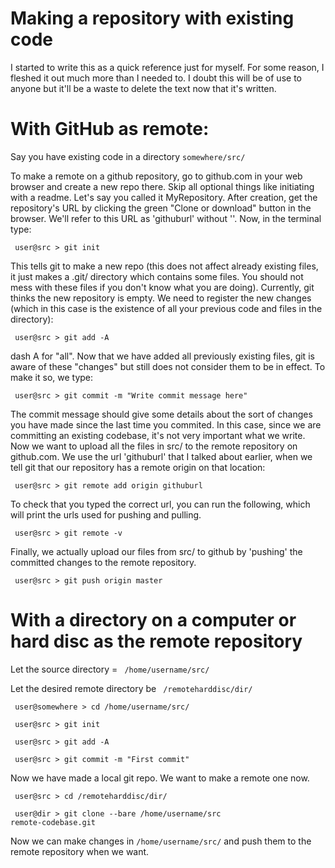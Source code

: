 # Making a repository with existing code

I started to write this as a quick reference just for myself. For some reason, I fleshed it out much more than I needed to. I doubt this will be of use to anyone but it'll be a waste to delete the text now that it's written.

# With GitHub as remote:

Say you have existing code in a directory <code>somewhere/src/</code>

To make a remote on a github repository, go to github.com in your web browser and create a new repo there. Skip all optional things like initiating with a readme. Let's say you called it MyRepository. After creation, get the repository's URL by clicking the green "Clone or download" button in the browser. We'll refer to this URL as 'githuburl' without ''. Now, in the terminal type:

<code> user@src > git init</code>

This tells git to make a new repo (this does not affect already existing files, it just makes a .git/ directory which contains some files. You should not mess with these files if you don't know what you are doing). Currently, git thinks the new repository is empty. We need to register the new changes (which in this case is the existence of all your previous code and files in the directory):
  
<code> user@src > git add -A</code>

dash A for "all". Now that we have added all previously existing files, git is aware of these "changes" but still does not consider them to be in effect. To make it so, we type:

<code> user@src > git commit -m "Write commit message here" </code>

The commit message should give some details about the sort of changes you have made since the last time you commited. In this case, since we are committing an existing codebase, it's not very important what we write. Now we want to upload all the files in src/ to the remote repository on github.com. We use the url 'githuburl' that I talked about earlier, when we tell git that our repository has a remote origin on that location:

<code> user@src > git remote add origin githuburl</code>

To check that you typed the correct url, you can run the following, which will print the urls used for pushing and pulling.

<code> user@src > git remote -v </code>

Finally, we actually upload our files from src/ to github by 'pushing' the committed changes to the remote repository.

<code> user@src > git push origin master</code>

# With a directory on a computer or hard disc as the remote repository
Let the source directory = <code> /home/username/src/ </code>

Let the desired remote directory be <code> /remoteharddisc/dir/ </code>

<code> user@somewhere > cd /home/username/src/ </code>

<code> user@src > git init </code>

<code> user@src > git add -A </code>

<code> user@src > git commit -m "First commit"</code>

Now we have made a local git repo. We want to make a remote one now.

<code> user@src > cd /remoteharddisc/dir/ </code>

<code> user@dir > git clone --bare /home/username/src remote-codebase.git</code>

Now we can make changes in <code>/home/username/src/</code> and push them to the remote repository when we want.
